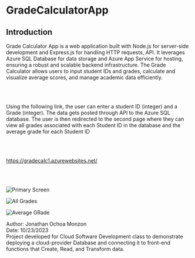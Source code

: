 <h1>GradeCalculatorApp</h1>

## Introduction
Grade Calculator App is a web application built with Node.js for server-side development and Express.js for handling HTTP requests, API. It leverages Azure SQL Database for data storage and Azure App Service for hosting, ensuring a robust and scalable backend infrastructure. The Grade Calculator allows users to input student IDs and grades, calculate and visualize average scores, and manage academic data efficiently.</h2>

<br><br/>
<p>Using the following link, the user can enter a student ID (integer) and a Grade (integer). The data gets posted through API to the Azure SQL database. The user is then redirected to the second page where they can view all grades associated with each Student ID in the database and the average grade for each Student ID</p>

<br><br/>

https://gradecalc1.azurewebsites.net/

<br><br/>

![Primary Screen](https://github.com/jonathanrochoa/GradeCalculatorApp/assets/49356114/4706b611-3808-4edd-a002-f5c4cd8f09d1)


![All Grades](https://github.com/jonathanrochoa/GradeCalculatorApp/assets/49356114/c9db1e57-4c3f-4313-bde2-6fbcc4d8e865)


![Average GRade](https://github.com/jonathanrochoa/GradeCalculatorApp/assets/49356114/cc49e54e-77ef-467e-b987-570b24c0a3ba)

<p>Author: Jonathan Ochoa Monzon<br>
Date: 10/23/2023<br>
Project developed for Cloud Software Development class to demonstrate deploying a cloud-provider Database and connecting it to front-end functions that Create, Read, and Transform data.</p>

<br><br/>
